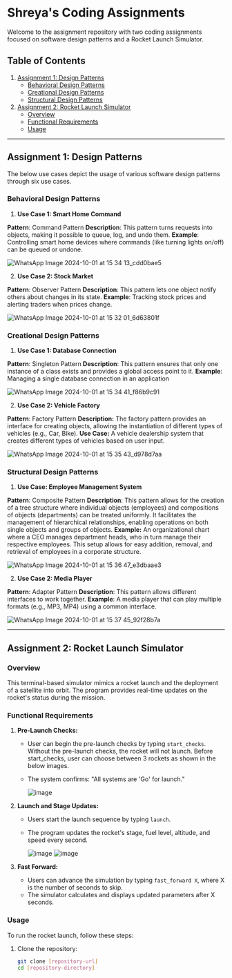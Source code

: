 # Shreya's Coding Assignments

Welcome to the assignment repository with two coding assignments focused on software design patterns and a Rocket Launch Simulator.

## Table of Contents
1. [Assignment 1: Design Patterns](#assignment-1-design-patterns)
    - [Behavioral Design Patterns](#behavioral-design-patterns)
    - [Creational Design Patterns](#creational-design-patterns)
    - [Structural Design Patterns](#structural-design-patterns)
2. [Assignment 2: Rocket Launch Simulator](#assignment-2-rocket-launch-simulator)
    - [Overview](#overview)
    - [Functional Requirements](#functional-requirements)
    - [Usage](#usage)


---

## Assignment 1: Design Patterns

The below use cases depict the usage of various software design patterns through six use cases.

### Behavioral Design Patterns
1. **Use Case 1: Smart Home Command**

**Pattern**: Command Pattern
**Description**: This pattern turns requests into objects, making it possible to queue, log, and undo them.
**Example**: Controlling smart home devices where commands (like turning lights on/off) can be queued or undone.

![WhatsApp Image 2024-10-01 at 15 34 13_cdd0bae5](https://github.com/user-attachments/assets/1e28c00d-985e-4f53-ac09-dab1f8bf2ea8)




2. **Use Case 2: Stock Market**

**Pattern**: Observer Pattern
**Description**: This pattern lets one object notify others about changes in its state.
**Example**: Tracking stock prices and alerting traders when prices change.

![WhatsApp Image 2024-10-01 at 15 32 01_6d63801f](https://github.com/user-attachments/assets/6b9c6c35-c766-48b2-9f23-c84cfa9d475e)



### Creational Design Patterns
1. **Use Case 1: Database Connection**

**Pattern**: Singleton Pattern
**Description**: This pattern ensures that only one instance of a class exists and provides a global access point to it.
**Example**: Managing a single database connection in an application

![WhatsApp Image 2024-10-01 at 15 34 41_f86b9c91](https://github.com/user-attachments/assets/7b61951f-8e42-477f-b4d9-25c037610251)



2. **Use Case 2: Vehicle Factory**
   
**Pattern**: Factory Pattern
**Description:** The factory pattern provides an interface for creating objects, allowing the instantiation of different types of vehicles (e.g., Car, Bike).
**Use Case:** A vehicle dealership system that creates different types of vehicles based on user input.

![WhatsApp Image 2024-10-01 at 15 35 43_d978d7aa](https://github.com/user-attachments/assets/3825bc27-6644-44f1-aeca-622c32cb7e06)



### Structural Design Patterns


1. **Use Case: Employee Management System**


**Pattern**: Composite Pattern
**Description**: This pattern allows for the creation of a tree structure where individual objects (employees) and compositions of objects (departments) can be treated uniformly. It facilitates the management of hierarchical relationships, enabling operations on both single objects and groups of objects.
**Example:** An organizational chart where a CEO manages department heads, who in turn manage their respective employees. This setup allows for easy addition, removal, and retrieval of employees in a corporate structure.

![WhatsApp Image 2024-10-01 at 15 36 47_e3dbaae3](https://github.com/user-attachments/assets/df3cb38a-8530-48e7-90f5-0734e327678b)



2. **Use Case 2: Media Player**

**Pattern**: Adapter Pattern
**Description**: This pattern allows different interfaces to work together.
**Example**: A media player that can play multiple formats (e.g., MP3, MP4) using a common interface.

![WhatsApp Image 2024-10-01 at 15 37 45_92f28b7a](https://github.com/user-attachments/assets/06b74ed2-b40c-4827-ac0e-39e282760348)


---

## Assignment 2: Rocket Launch Simulator

### Overview
This terminal-based simulator mimics a rocket launch and the deployment of a satellite into orbit. The program provides real-time updates on the rocket's status during the mission.

### Functional Requirements
1. **Pre-Launch Checks:** 
   - User can begin the pre-launch checks by typing `start_checks`. Without the pre-launch checks, the rocket will not launch. Before start_checks, user can choose between 3 rockets as shown in the below images.
   - The system confirms: "All systems are 'Go' for launch."

     ![image](https://github.com/user-attachments/assets/b84fa91e-3ab1-4609-921f-9876d0d3f7d0)

  
2. **Launch and Stage Updates:** 
   - Users start the launch sequence by typing `launch`.
   - The program updates the rocket's stage, fuel level, altitude, and speed every second.


     ![image](https://github.com/user-attachments/assets/24884a24-7618-46ff-8196-5d9d67f35ffe)
     ![image](https://github.com/user-attachments/assets/e9cc1564-381f-419c-83fa-6326c971b2e0)



3. **Fast Forward:** 
   - Users can advance the simulation by typing `fast_forward X`, where X is the number of seconds to skip.
   - The simulator calculates and displays updated parameters after X seconds.

### Usage
To run the rocket launch, follow these steps:
1. Clone the repository:
   ```bash
   git clone [repository-url]
   cd [repository-directory]
